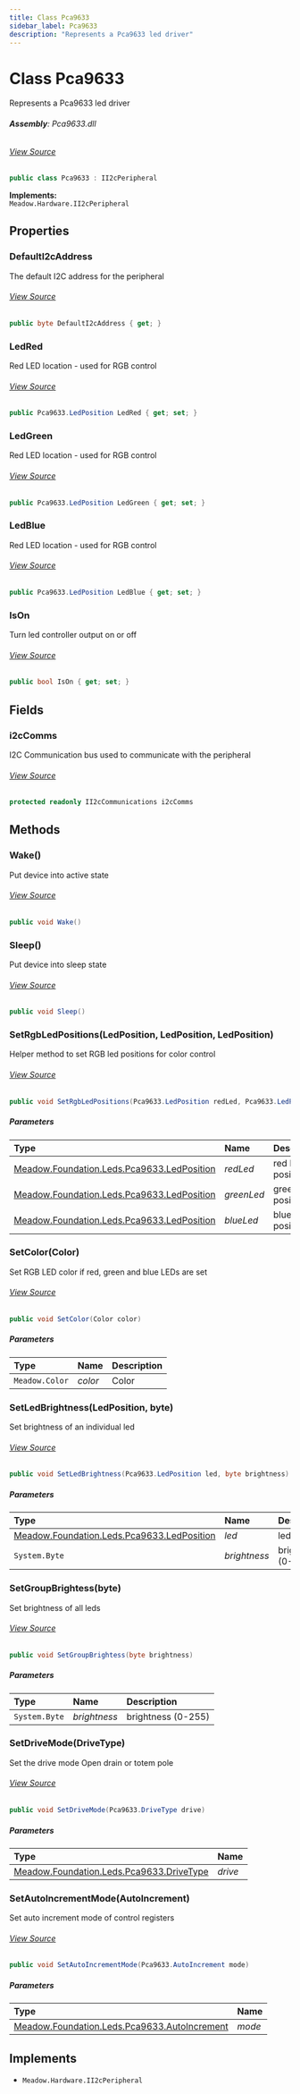 ```yaml
---
title: Class Pca9633
sidebar_label: Pca9633
description: "Represents a Pca9633 led driver"
---
```

# Class Pca9633
Represents a Pca9633 led driver

###### **Assembly**: Pca9633.dll
###### [View Source](https://github.com/WildernessLabs/Meadow.Foundation.git/blob/develop/Source/Meadow.Foundation.Peripherals/Leds.Pca9633/Driver/Pca9633.Enums.cs#L3)
```csharp title="Declaration"
public class Pca9633 : II2cPeripheral
```
**Implements:**  
`Meadow.Hardware.II2cPeripheral`

## Properties
### DefaultI2cAddress
The default I2C address for the peripheral
###### [View Source](https://github.com/WildernessLabs/Meadow.Foundation.git/blob/develop/Source/Meadow.Foundation.Peripherals/Leds.Pca9633/Driver/Pca9633.cs#L13)
```csharp title="Declaration"
public byte DefaultI2cAddress { get; }
```
### LedRed
Red LED location - used for RGB control
###### [View Source](https://github.com/WildernessLabs/Meadow.Foundation.git/blob/develop/Source/Meadow.Foundation.Peripherals/Leds.Pca9633/Driver/Pca9633.cs#L23)
```csharp title="Declaration"
public Pca9633.LedPosition LedRed { get; set; }
```
### LedGreen
Red LED location - used for RGB control
###### [View Source](https://github.com/WildernessLabs/Meadow.Foundation.git/blob/develop/Source/Meadow.Foundation.Peripherals/Leds.Pca9633/Driver/Pca9633.cs#L27)
```csharp title="Declaration"
public Pca9633.LedPosition LedGreen { get; set; }
```
### LedBlue
Red LED location - used for RGB control
###### [View Source](https://github.com/WildernessLabs/Meadow.Foundation.git/blob/develop/Source/Meadow.Foundation.Peripherals/Leds.Pca9633/Driver/Pca9633.cs#L31)
```csharp title="Declaration"
public Pca9633.LedPosition LedBlue { get; set; }
```
### IsOn
Turn led controller output on or off
###### [View Source](https://github.com/WildernessLabs/Meadow.Foundation.git/blob/develop/Source/Meadow.Foundation.Peripherals/Leds.Pca9633/Driver/Pca9633.cs#L36)
```csharp title="Declaration"
public bool IsOn { get; set; }
```
## Fields
### i2cComms
I2C Communication bus used to communicate with the peripheral
###### [View Source](https://github.com/WildernessLabs/Meadow.Foundation.git/blob/develop/Source/Meadow.Foundation.Peripherals/Leds.Pca9633/Driver/Pca9633.cs#L18)
```csharp title="Declaration"
protected readonly II2cCommunications i2cComms
```
## Methods
### Wake()
Put device into active state
###### [View Source](https://github.com/WildernessLabs/Meadow.Foundation.git/blob/develop/Source/Meadow.Foundation.Peripherals/Leds.Pca9633/Driver/Pca9633.cs#L77)
```csharp title="Declaration"
public void Wake()
```
### Sleep()
Put device into sleep state
###### [View Source](https://github.com/WildernessLabs/Meadow.Foundation.git/blob/develop/Source/Meadow.Foundation.Peripherals/Leds.Pca9633/Driver/Pca9633.cs#L87)
```csharp title="Declaration"
public void Sleep()
```
### SetRgbLedPositions(LedPosition, LedPosition, LedPosition)
Helper method to set RGB led positions for color control
###### [View Source](https://github.com/WildernessLabs/Meadow.Foundation.git/blob/develop/Source/Meadow.Foundation.Peripherals/Leds.Pca9633/Driver/Pca9633.cs#L100)
```csharp title="Declaration"
public void SetRgbLedPositions(Pca9633.LedPosition redLed, Pca9633.LedPosition greenLed, Pca9633.LedPosition blueLed)
```

##### Parameters

| Type | Name | Description |
|:--- |:--- |:--- |
| [Meadow.Foundation.Leds.Pca9633.LedPosition](../Meadow.Foundation.Leds/Pca9633.LedPosition) | *redLed* | red led position |
| [Meadow.Foundation.Leds.Pca9633.LedPosition](../Meadow.Foundation.Leds/Pca9633.LedPosition) | *greenLed* | green led position |
| [Meadow.Foundation.Leds.Pca9633.LedPosition](../Meadow.Foundation.Leds/Pca9633.LedPosition) | *blueLed* | blue led position |

### SetColor(Color)
Set RGB LED color if red, green and blue LEDs are set
###### [View Source](https://github.com/WildernessLabs/Meadow.Foundation.git/blob/develop/Source/Meadow.Foundation.Peripherals/Leds.Pca9633/Driver/Pca9633.cs#L111)
```csharp title="Declaration"
public void SetColor(Color color)
```

##### Parameters

| Type | Name | Description |
|:--- |:--- |:--- |
| `Meadow.Color` | *color* | Color |

### SetLedBrightness(LedPosition, byte)
Set brightness of an individual led
###### [View Source](https://github.com/WildernessLabs/Meadow.Foundation.git/blob/develop/Source/Meadow.Foundation.Peripherals/Leds.Pca9633/Driver/Pca9633.cs#L132)
```csharp title="Declaration"
public void SetLedBrightness(Pca9633.LedPosition led, byte brightness)
```

##### Parameters

| Type | Name | Description |
|:--- |:--- |:--- |
| [Meadow.Foundation.Leds.Pca9633.LedPosition](../Meadow.Foundation.Leds/Pca9633.LedPosition) | *led* | led position |
| `System.Byte` | *brightness* | brightness (0-255) |

### SetGroupBrightess(byte)
Set brightness of all leds
###### [View Source](https://github.com/WildernessLabs/Meadow.Foundation.git/blob/develop/Source/Meadow.Foundation.Peripherals/Leds.Pca9633/Driver/Pca9633.cs#L141)
```csharp title="Declaration"
public void SetGroupBrightess(byte brightness)
```

##### Parameters

| Type | Name | Description |
|:--- |:--- |:--- |
| `System.Byte` | *brightness* | brightness (0-255) |

### SetDriveMode(DriveType)
Set the drive mode 
Open drain or totem pole
###### [View Source](https://github.com/WildernessLabs/Meadow.Foundation.git/blob/develop/Source/Meadow.Foundation.Peripherals/Leds.Pca9633/Driver/Pca9633.cs#L151)
```csharp title="Declaration"
public void SetDriveMode(Pca9633.DriveType drive)
```

##### Parameters

| Type | Name |
|:--- |:--- |
| [Meadow.Foundation.Leds.Pca9633.DriveType](../Meadow.Foundation.Leds/Pca9633.DriveType) | *drive* |

### SetAutoIncrementMode(AutoIncrement)
Set auto increment mode of control registers
###### [View Source](https://github.com/WildernessLabs/Meadow.Foundation.git/blob/develop/Source/Meadow.Foundation.Peripherals/Leds.Pca9633/Driver/Pca9633.cs#L163)
```csharp title="Declaration"
public void SetAutoIncrementMode(Pca9633.AutoIncrement mode)
```

##### Parameters

| Type | Name |
|:--- |:--- |
| [Meadow.Foundation.Leds.Pca9633.AutoIncrement](../Meadow.Foundation.Leds/Pca9633.AutoIncrement) | *mode* |


## Implements

* `Meadow.Hardware.II2cPeripheral`
